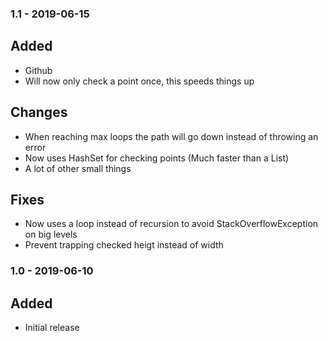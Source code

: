 ### 1.1 - 2019-06-15
## Added
- Github
- Will now only check a point once, this speeds things up

## Changes
- When reaching max loops the path will go down instead of throwing an error
- Now uses HashSet for checking points (Much faster than a List)
- A lot of other small things

## Fixes
- Now uses a loop instead of recursion to avoid StackOverflowException on big levels
- Prevent trapping checked heigt instead of width

### 1.0 - 2019-06-10
## Added
- Initial release
